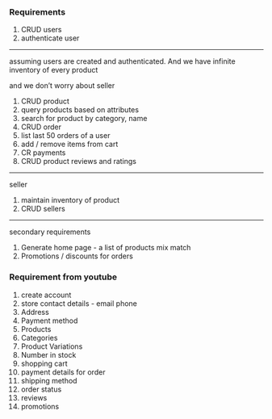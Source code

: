 ### Requirements

1. CRUD users
2. authenticate user

---

assuming users are created and authenticated. And we have infinite inventory of every product 

and we don’t worry about seller

1. CRUD product
2. query products based on attributes
3. search for product by category, name 
4. CRUD order
5. list last 50 orders of a user
6. add / remove items from cart
7. CR payments
8. CRUD product reviews and ratings

---

seller

1. maintain inventory of product
2. CRUD sellers

---

secondary requirements

1. Generate home page - a list of products mix match
2. Promotions / discounts for orders  

### Requirement from youtube

1. create account
2. store contact details - email phone
3. Address 
4. Payment method 
5. Products
6. Categories
7. Product Variations
8. Number in stock
9. shopping cart
10. payment details for order
11. shipping method
12. order status
13. reviews
14. promotions